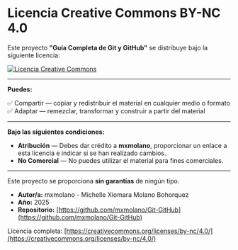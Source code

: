 # Licencia Creative Commons BY-NC 4.0

Este proyecto **"Guía Completa de Git y GitHub"** se distribuye bajo la siguiente licencia:

[![Licencia Creative Commons](https://i.creativecommons.org/l/by-nc/4.0/88x31.png)](https://creativecommons.org/licenses/by-nc/4.0/)

---

**Puedes:**

✅ Compartir — copiar y redistribuir el material en cualquier medio o formato  
✅ Adaptar — remezclar, transformar y construir a partir del material  

---

**Bajo las siguientes condiciones:**

- **Atribución** — Debes dar crédito a **mxmolano**, proporcionar un enlace a esta licencia e indicar si se han realizado cambios.  
- **No Comercial** — No puedes utilizar el material para fines comerciales.

---

Este proyecto se proporciona **sin garantías** de ningún tipo.

- **Autor/a:** mxmolano - Michelle Xiomara Molano Bohorquez
- **Año:** 2025  
- **Repositorio:** [https://github.com/mxmolano/Git-GitHub](https://github.com/mxmolano/Git-GitHub)

Licencia completa: [https://creativecommons.org/licenses/by-nc/4.0/](https://creativecommons.org/licenses/by-nc/4.0/)
